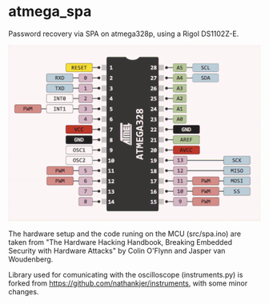 # atmega_spa
Password recovery via SPA on atmega328p, using a Rigol DS1102Z-E.

![ATmega328P Pinout](./imgs/atmega328-pinout.png "ATmega328P Pinout")

The hardware setup and the code runing on the MCU (src/spa.ino) are taken from "The Hardware Hacking Handbook, Breaking Embedded Security with Hardware Attacks" by Colin O'Flynn and Jasper van Woudenberg.

Library used for comunicating with the oscilloscope (instruments.py) is forked from https://github.com/nathankjer/instruments, with some minor changes.
